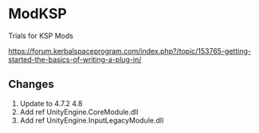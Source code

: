# ModKSP
Trials for KSP Mods


https://forum.kerbalspaceprogram.com/index.php?/topic/153765-getting-started-the-basics-of-writing-a-plug-in/



## Changes
1. Update to 4.7.2 4.8
2. Add ref UnityEngine.CoreModule.dll
3. Add ref UnityEngine.InputLegacyModule.dll

